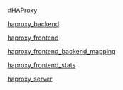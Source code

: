 #HAProxy

[haproxy_backend](../haproxy/haproxy_backend.md)
[haproxy_frontend](../haproxy/haproxy_frontend.md)
[haproxy_frontend_backend_mapping](../haproxy/haproxy_frontend_backend_mapping.md)
[haproxy_frontend_stats](../haproxy/haproxy_frontend_stats.md)
[haproxy_server](../haproxy/haproxy_server.md)


